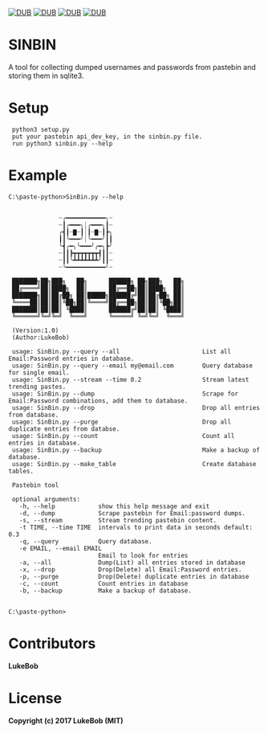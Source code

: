 
[![DUB](https://img.shields.io/badge/language-python3.5-brightgreen.svg)]()  [![DUB](https://img.shields.io/badge/platform-win--64%20%7C%20linux--64%20-lightgrey.svg)]()  [![DUB](https://img.shields.io/dub/l/vibe-d.svg)]() [![DUB](https://img.shields.io/badge/database-sqlite3-orange.svg)]()


# SINBIN
A tool for collecting dumped usernames and passwords from pastebin and storing them in sqlite3.


# Setup

     python3 setup.py
     put your pastebin api_dev_key, in the sinbin.py file.
     run python3 sinbin.py --help
     
     

# Example

    C:\paste-python>SinBin.py --help


                  ┈╭━━━━━━━━━━━╮┈
                  ┈┃╭━━━╮┊╭━━━╮┃┈
                  ╭┫┃┈▇┈┃┊┃┈▇┈┃┣╮
                  ┃┃╰━━━╯┊╰━━━╯┃┃
                  ╰┫╭━╮╰━━━╯╭━╮┣╯
                  ┈┃┃┣┳┳┳┳┳┳┳┫┃┃┈
                  ┈┃┃╰┻┻┻┻┻┻┻╯┃┃┈
                  ┈╰━━━━━━━━━━━╯┈
  
     ███████╗██╗███╗   ██╗      ██████╗ ██╗███╗   ██╗
     ██╔════╝██║████╗  ██║      ██╔══██╗██║████╗  ██║
     ███████╗██║██╔██╗ ██║█████╗██████╔╝██║██╔██╗ ██║
     ╚════██║██║██║╚██╗██║╚════╝██╔══██╗██║██║╚██╗██║
     ███████║██║██║ ╚████║      ██████╔╝██║██║ ╚████║
     ╚══════╝╚═╝╚═╝  ╚═══╝      ╚═════╝ ╚═╝╚═╝  ╚═══╝

     (Version:1.0)
     (Author:LukeBob)

     usage: SinBin.py --query --all                       List all Email:Password entries in database.
     usage: SinBin.py --query --email my@email.com        Query database for single email.
     usage: SinBin.py --stream --time 0.2                 Stream latest trending pastes.
     usage: SinBin.py --dump                              Scrape for Email:Password combinations, add them to database.
     usage: SinBin.py --drop                              Drop all entries from database.
     usage: SinBin.py --purge                             Drop all duplicate entries from databse.
     usage: SinBin.py --count                             Count all entries in database.
     usage: SinBin.py --backup                            Make a backup of database.
     usage: SinBin.py --make_table                        Create database tables.

     Pastebin tool

     optional arguments:
       -h, --help            show this help message and exit
       -d, --dump            Scrape pastebin for Email:password dumps.
       -s, --stream          Stream trending pastebin content.
       -t TIME, --time TIME  intervals to print data in seconds default: 0.3
       -q, --query           Query database.
       -e EMAIL, --email EMAIL
                             Email to look for entries
       -a, --all             Dump(List) all entries stored in database
       -x, --drop            Drop(Delete) all Email:Password entries.
       -p, --purge           Drop(Delete) duplicate entries in database
       -c, --count           Count entries in database
       -b, --backup          Make a backup of database.


    C:\paste-python>

# Contributors

**LukeBob**


# License

**Copyright (c) 2017 LukeBob (MIT)**
